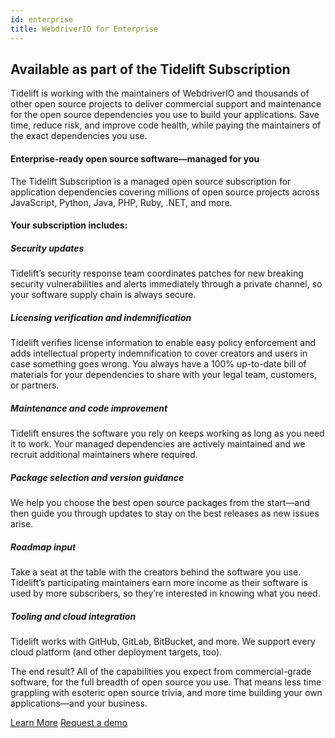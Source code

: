 ```yaml
---
id: enterprise
title: WebdriverIO for Enterprise
---
```


## Available as part of the Tidelift Subscription

Tidelift is working with the maintainers of WebdriverIO and thousands of other
open source projects to deliver commercial support and maintenance for the open source dependencies you use to build your applications. Save time, reduce risk, and improve code health, while paying the maintainers of the exact dependencies you use.

#### Enterprise-ready open source software—managed for you
The Tidelift Subscription is a managed open source subscription for application dependencies covering millions of open source projects across JavaScript, Python, Java, PHP, Ruby, .NET, and more.

#### Your subscription includes:

##### Security updates
Tidelift’s security response team coordinates patches for new breaking security vulnerabilities and alerts immediately through a private channel, so your software supply chain is always secure.

##### Licensing verification and indemnification
Tidelift verifies license information to enable easy policy enforcement and adds intellectual property indemnification to cover creators and users in case something goes wrong. You always have a 100% up-to-date bill of materials for your dependencies to share with your legal team, customers, or partners.

##### Maintenance and code improvement
Tidelift ensures the software you rely on keeps working as long as you need it to work. Your managed dependencies are actively maintained and we recruit additional maintainers where required.

##### Package selection and version guidance
We help you choose the best open source packages from the start—and then guide you through updates to stay on the best releases as new issues arise.

##### Roadmap input
Take a seat at the table with the creators behind the software you use. Tidelift’s participating maintainers earn more income as their software is used by more subscribers, so they’re interested in knowing what you need.

##### Tooling and cloud integration
Tidelift works with GitHub, GitLab, BitBucket, and more. We support every cloud platform (and other deployment targets, too).

The end result? All of the capabilities you expect from commercial-grade software, for the full breadth of open source you use. That means less time grappling with esoteric open source trivia, and more time building your own applications—and your business.

<div class="learnmore">
    <a class="button" href="https://support.tidelift.com/hc/en-us/articles/7116900889620-Tidelift-product-overview?utm_source=npm-webdriverio&utm_medium=referral&utm_campaign=enterprise" target="_self">Learn More</a>
    <a class="button" href="https://tidelift.com/subscription/request-a-demo?utm_source=npm-webdriverio&utm_medium=referral&utm_campaign=enterprise" target="_self">Request a demo</a>
</div>
